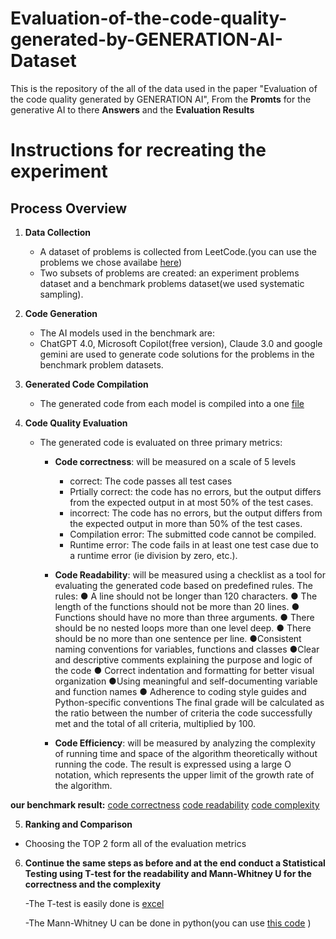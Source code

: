 # Evaluation-of-the-code-quality-generated-by-GENERATION-AI-Dataset

This is the repository of the all of the data used in the paper "Evaluation of the code quality generated by GENERATION AI", From the **Promts** for the generative AI to there **Answers** and the **Evaluation Results**

# Instructions for recreating the experiment
Process Overview
----------------

1. **Data Collection**
   - A dataset of problems is collected from LeetCode.(you can use the problems we chose availabe [here](original_prompts.csv))
   - Two subsets of problems are created: an experiment problems dataset and a benchmark problems dataset(we used systematic sampling).

2. **Code Generation**
   - The AI models used in the benchmark are:
   - ChatGPT 4.0, Microsoft Copilot(free version), Claude 3.0 and google gemini are used to generate code solutions for the problems in the benchmark problem datasets.

3. **Generated Code Compilation**
   - The generated code from each model is compiled into a one [file](Generative_AI_answers/Benchmark_answers.csv)

4. **Code Quality Evaluation**
   - The generated code is evaluated on three primary metrics:
        - **Code correctness**:  will be measured on a scale of 5 levels
           -    correct: The code passes all test cases
           -    Prtially correct: the code has no errors, but the output differs from the expected output in at most 50% of the test cases.
           -    incorrect: The code has no errors, but the output differs from the expected output in more than 50% of the test cases.
           -    Compilation error: The submitted code cannot be compiled.
           -    Runtime error: The code fails in at least one test case due to a runtime error (ie division by zero, etc.).
      
      - **Code Readability**: will be measured using a checklist as a tool for evaluating the generated code based on predefined rules.
         The rules:
            ● A line should not be longer than 120 characters.
            ● The length of the functions should not be more than 20 lines.
            ● Functions should have no more than three arguments.
            ● There should be no nested loops more than one level deep.
            ● There should be no more than one sentence per line.
            ●Consistent naming conventions for variables, functions and classes
            ●Clear and descriptive comments explaining the purpose and logic of the code
            ● Correct indentation and formatting for better visual organization
            ●Using meaningful and self-documenting variable and function names
            ● Adherence to coding style guides and Python-specific conventions
         The final grade will be calculated as the ratio between the number of criteria the code successfully met and the total of all criteria, multiplied by 100.

      - **Code Efficiency**: will be measured by analyzing the complexity of running time and space of the algorithm theoretically without running the code. The result is expressed using a large O notation, which represents the upper limit of the growth rate of the algorithm.

**our benchmark result:**
   [code correctness](Benchmark_evaluation_results/Benchmark_correctness_ev.csv)
   [code readability](Benchmark_evaluation_results/Benchmark_readability_ev.csv)
   [code complexity](Benchmark_evaluation_results/Benchmark_complexity_ev.csv)


 5. **Ranking and Comparison**
   - Choosing the TOP 2 form all of the evaluation metrics 
   
6. **Continue the same steps as before and at the end conduct a Statistical Testing using T-test for the readability and Mann-Whitney U for the correctness and the complexity**

   -The T-test is easily done is [excel]()

   -The Mann-Whitney U can be done in python(you can use [this code]() )

